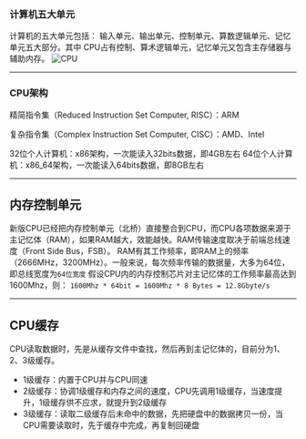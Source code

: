 ### 计算机五大单元
计算机的五大单元包括：
输入单元、输出单元、控制单元、算数逻辑单元、记忆单元五大部分。其中 CPU占有控制、算术逻辑单元，记忆单元又包含主存储器与辅助内存。
![CPU](https://github.com/RyanLin1995/note-image/blob/master/%E6%8D%95%E8%8E%B7.PNG)
***
### CPU架构
精简指令集（Reduced Instruction Set Computer, RISC）：ARM

复杂指令集（Complex Instruction Set Computer, CISC）：AMD、Intel

32位个人计算机：x86架构，一次能读入32bits数据，即4GB左右
64位个人计算机：x86_64架构，一次能读入64bits数据，即8GB左右
***
## 内存控制单元
新版CPU已经把内存控制单元（北桥）直接整合到CPU，而CPU各项数据来源于主记忆体（RAM），如果RAM越大，效能越快。RAM传输速度取决于前端总线速度（Front Side Bus，FSB）。
RAM有其工作频率，即RAM上的频率（2666MHz，3200MHz）。一般来说，每次频率传输的数据量，大多为64位，即总线宽度为`64位宽度`
假设CPU内的内存控制芯片对主记忆体的工作频率最高达到1600Mhz，则：
```1600Mhz * 64bit = 1600Mhz * 8 Bytes = 12.8Gbyte/s```

---
## CPU缓存
CPU读取数据时，先是从缓存文件中查找，然后再到主记忆体的，目前分为1、2、3级缓存。
* 1级缓存：内置于CPU并与CPU同速
* 2级缓存：协调1级缓存和内存之间的速度，CPU先调用1级缓存，当速度提升，1级缓存供不应求，就提升到2级缓存
* 3级缓存：读取二级缓存后未命中的数据，先把硬盘中的数据拷贝一份，当CPU需要读取时，先于缓存中完成，再复制回硬盘



